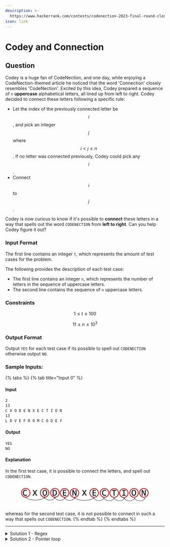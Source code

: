 ```yaml
---
description: >-
  https://www.hackerrank.com/contests/codenection-2023-final-round-closed-category/challenges/cn-c11/problem
icon: link
---
```


# Codey and Connection

## Question

Codey is a huge fan of CodeNection, and one day, while enjoying a CodeNection-themed article he noticed that the word 'Connection' closely resembles 'CodeNection'. Excited by this idea, Codey prepared a sequence of `n` **uppercase** alphabetical letters, all lined up from left to right. Codey decided to connect these letters following a specific rule:

* Let the index of the previously connected letter be $$i$$ , and pick an integer $$j$$ where $$i \lt j \le n$$. If no letter was connected previously, Codey could pick any $$i$$.
* Connect $$i$$ to $$j$$.

Codey is now curious to know if it's possible to **connect** these letters in a way that spells out the word `CODENECTION` from **left to right**. Can you help Codey figure it out?

### Input Format

The first line contains an integer `t`, which represents the amount of test cases for the problem.

The following provides the description of each test case:

* The first line contains an integer `n`, which represents the number of letters in the sequence of uppercase letters.
* The second line contains the sequence of `n` uppercase letters.

### Constraints

$$
1 \le t \le 100
$$

$$
11 \le n \le 10^3
$$

### Output Format

Output `YES` for each test case if its possible to spell out `CODENECTION` otherwise output `NO`.

### Sample Inputs:

{% tabs %}
{% tab title="Input 0" %}
#### Input

```
2
13
C X O D E N X E C T I O N
13
L O V E F R O M C O D E Y 
```

#### Output

```
YES
NO
```

#### Explanation

In the first test case, it is possible to connect the letters, and spell out `CODENECTION`.

<figure><img src="../../../.gitbook/assets/image (2).png" alt=""><figcaption></figcaption></figure>

whereas for the second test case, it is not possible to connect in such a way that spells out `CODENECTION`.
{% endtab %}
{% endtabs %}

***

<details>

<summary>Solution 1 - Regex</summary>

I love using regex, so this will be my go-to solution during competition.

Basically, regex has a term called "$$.*$$", which means "for all". This is used to quickly check if the text contains "CODENECTION" in a swift way.

Otherwise, there's nothing special to say. connect the string, apply regex, then output the result.

Here's the code:

```python
import re

def contains_pattern(word, pattern):
    regex = ".*".join(pattern)
    return bool(re.search(regex, word))

t = int(input().strip())
for _ in range(t):
    m = int(input())
    n = input().strip().split()
    
    if contains_pattern("".join(n), "CODENECTION"):
        print("YES")
    else:
        print("NO")
```

</details>

<details>

<summary>Solution 2 - Pointer loop</summary>

If you forgot the syntax of regex, no worries, you could still scan the words manually.

given the constraints are soft enough (only $$100 * 10^3 = 10^5$$), we can simply using pointer loop to solve this question.

The way it works is simple: check the first letter in the given text, then adds 1, search second letter, etc.

it will exit with "YES" if the counter is equal to length of the CODENECTION string, or "NO" if the pointer looped the whole given text.

Here's the solution, for manually looping through the text:

```python
def contains_codenection(words):
    target = "CODENECTION"
    target_index = 0

    for char in words:
        if char == target[target_index]:
            target_index += 1
        if target_index == len(target):
            return True

    return False

t = int(input().strip())
for _ in range(t):
    m = int(input())
    n = input().strip().split()
    
    if contains_codenection("".join(n)):
        print("YES")
    else:
        print("NO")
```

</details>
